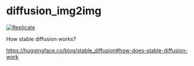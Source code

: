# diffusion_img2img

[![Replicate](https://replicate.com/stability-ai/stable-diffusion/badge)](https://replicate.com/abdullahmakhdoom/diffusers-txtnimg2img) 


How stable diffusion works?

https://huggingface.co/blog/stable_diffusion#how-does-stable-diffusion-work


